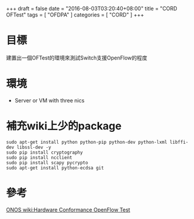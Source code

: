 +++
draft = false
date = "2016-08-03T03:20:40+08:00"
title = "CORD OFTest"
tags = [ "OFDPA" ]
categories = [ "CORD" ]
+++

# 目標

建置出一個OFTest的環境來測試Switch支援OpenFlow的程度
<!--more-->

# 環境

- Server or VM with three nics


# 補充wiki上少的package

```
sudo apt-get install python python-pip python-dev python-lxml libffi-dev libssl-dev -y
sudo pip install cryptography
sudo pip install ncclient
sudo pip install scapy pycrypto
sudo apt-get install python-ecdsa git
```


# 參考

[ONOS wiki:Hardware Conformance OpenFlow Test](https://wiki.onosproject.org/display/ONOS/Hardware+Conformance+OpenFlow+Test)
